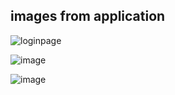 ## images from application

![loginpage](https://github.com/hilalezgii/shop-app/assets/120422217/286fb39b-6bfc-49ac-83c0-8a4f6324b7d8)

![image](https://github.com/hilalezgii/shop-app/assets/120422217/0b24216d-361a-492f-adbb-fa83a31ce186)

![image](https://github.com/hilalezgii/shop-app/assets/120422217/b1714b1a-2e1d-479f-9cc5-112b4152ec26)
